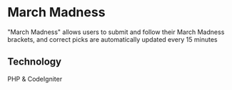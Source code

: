 March Madness
=============

"March Madness" allows users to submit and follow their March Madness brackets, and correct picks are automatically updated every 15 minutes

## Technology

PHP & CodeIgniter